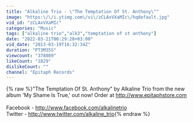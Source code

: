 ```yaml
---
title: "Alkaline Trio - \"The Temptation Of St. Anthony\""
image: "https:\/\/i.ytimg.com\/vi\/zCLAxVXaMIc\/hqdefault.jpg"
vid_id: "zCLAxVXaMIc"
categories: "Music"
tags: ["alkaline trio","alk3","temptation of st anthony"]
date: "2022-03-21T00:29:28+03:00"
vid_date: "2013-03-19T16:32:34Z"
duration: "PT3M35S"
viewcount: "378809"
likeCount: "1829"
dislikeCount: ""
channel: "Epitaph Records"
---
```

{% raw %}&quot;The Temptation Of St. Anthony&quot; by Alkaline Trio from the new album 'My Shame Is True,' out now!  Order at <a rel="nofollow" target="blank" href="http://www.epitaphstore.com">http://www.epitaphstore.com</a><br /><br />Facebook - <a rel="nofollow" target="blank" href="http://www.facebook.com/alkalinetrio">http://www.facebook.com/alkalinetrio</a><br />Twitter - <a rel="nofollow" target="blank" href="http://www.twitter.com/alkaline_trio">http://www.twitter.com/alkaline_trio</a>{% endraw %}
